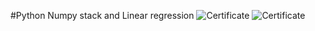 #Python Numpy stack and Linear regression
![Certificate](https://udemy-certificate.s3.amazonaws.com/image/UC-CH5PHW28.jpg)
![Certificate](https://udemy-certificate.s3.amazonaws.com/image/UC-E6GAQYQ5.jpg)
